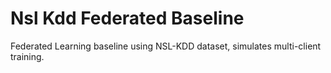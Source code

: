 # Nsl Kdd Federated Baseline

Federated Learning baseline using NSL-KDD dataset, simulates multi-client training.

